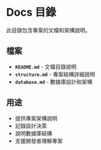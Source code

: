 # Docs 目錄

此目錄包含專案的文檔和架構說明。

## 檔案

- **`README.md`** - 文檔目錄說明
- **`structure.md`** - 專案結構詳細說明
- **`database.md`** - 數據庫設計和架構

## 用途

- 提供專案架構說明
- 記錄設計決策
- 說明數據庫結構
- 支援開發者理解專案
